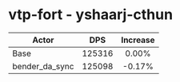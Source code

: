 # vtp-fort - yshaarj-cthun
| Actor | DPS | Increase |
|---|:---:|:---:|
|Base|125316|0.00%|
|bender_da_sync|125098|-0.17%|
